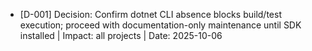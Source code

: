 - [D-001] Decision: Confirm dotnet CLI absence blocks build/test execution; proceed with documentation-only maintenance until SDK installed | Impact: all projects | Date: 2025-10-06
